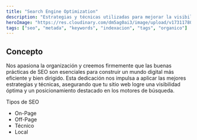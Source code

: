 ```yaml
---
title: "Search Engine Optimization"
description: "Estrategias y técnicas utilizadas para mejorar la visibilidad y el posicionamiento de un sitio web en los resultados orgánicos de los motores de búsqueda como Google, Bing, y otros."
heroImage: "https://res.cloudinary.com/dm5ag0ai3/image/upload/v1731178081/seo_z9gm5l.jpg"
tags: ["seo", "metada", "keywords", "indexacion", "tags", "organico"]
---
```

## Concepto
Nos apasiona la organización y creemos firmemente que las buenas prácticas de SEO son esenciales para construir un mundo digital más eficiente y bien dirigido. Esta dedicación nos impulsa a aplicar las mejores estrategias y técnicas, asegurando que tu sitio web logre una visibilidad óptima y un posicionamiento destacado en los motores de búsqueda.

Tipos de SEO

- On-Page
- Off-Page
- Técnico
- Local